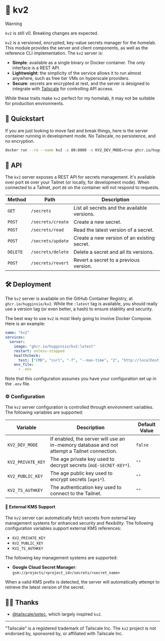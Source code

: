 # 🔐 kv2

> [!WARNING]
> `kv2` is still v0. Breaking changes are expected.

`kv2` is a versioned, encrypted, key-value secrets manager for the homelab. This module provides the server and client components, as well as the reference CLI implementation. The `kv2` server is:

- **Simple**: available as a single binary or Docker container. The only interface is a REST API.
- **Lightweight**: the simplicity of the service allows it to run almost anywhere, such as free tier VMs on hyperscale providers.
- **Secure**: secrets are encrypted at rest, and the server is designed to integrate with [Tailscale][0] for controlling API access.

While these traits make `kv2` perfect for my homelab, it may not be suitable for production environments.

## 🚀 Quickstart

If you are just looking to move fast and break things, here is the server container running in development mode. No Tailscale, no persistence, and no encryption.

```sh
docker run --rm --name kv2 -p 80:8080 -e KV2_DEV_MODE=true ghcr.io/hugginsio/kv2:latest
```

## 📃 API

The `kv2` server exposes a REST API for secrets management. It's available over port `80` over your Tailnet (or locally, for development mode). When connected to a Tailnet, port `80` on the container will not respond to requests.

| Method   | Path              | Description                                  |
|----------|-------------------|----------------------------------------------|
| `GET`    | `/secrets`        | List all secrets and the available versions. |
| `POST`   | `/secrets/create` | Create a new secret.                         |
| `POST`   | `/secrets/read`   | Read the latest version of a secret.         |
| `POST`   | `/secrets/update` | Create a new version of an existing secret.  |
| `DELETE` | `/secrets/delete` | Delete a secret and all its versions.        |
| `POST`   | `/secrets/revert` | Revert a secret to a previous version.       |

## 🛠️ Deployment

The `kv2` server is available on the GitHub Container Registry, at `ghcr.io/hugginsio/kv2`. While the `:latest` tag is available, you should really use a version tag (or even better, a hash) to ensure stability and security.

The best way to use `kv2` is most likely going to involve Docker Compose. Here is an example:

```yaml
name: "kv2"
services:
  server:
    image: "ghcr.io/hugginsio/kv2:latest"
    restart: unless-stopped
    healthcheck:
      test: ["CMD", "curl", "-f", "--max-time", "2", "http://localhost:8080/health"]
    env_file:
      - .env
```

Note that this configuration assumes you have your configuration set up in the `.env` file.

### ⚙️ Configuration

The `kv2` server configuration is controlled through environment variables. The following variables are supported:

| Variable          | Description                                                                                 | Default Value |
| ----------------- | ------------------------------------------------------------------------------------------- | ------------- |
| `KV2_DEV_MODE`    | If enabled, the server will use an in-memory database and not attempt a Tailnet connection. | `false`       |
| `KV2_PRIVATE_KEY` | The age private key used to decrypt secrets (`AGE-SECRET-KEY*`).                            | `""`          |
| `KV2_PUBLIC_KEY`  | The age public key used to encrypt secrets (`age1*`).                                       | `""`          |
| `KV2_TS_AUTHKEY`  | The authentication key used to connect to the Tailnet.                                      | `""`          |

#### 🔑 External KMS Support

The `kv2` server can automatically fetch secrets from external key management systems for enhanced security and flexibility. The following configuration variables support external KMS references:

- `KV2_PRIVATE_KEY`
- `KV2_PUBLIC_KEY`
- `KV2_TS_AUTHKEY`

The following key management systems are supported:

- **Google Cloud Secret Manager**: `gsm://projects/<project_id>/secrets/<secret_name>`

When a valid KMS prefix is detected, the server will automatically attempt to retrieve the latest version of the secret.

## 🤝🏻 Thanks

- [@tailscale/setec][9], which largely inspired `kv2`.

---

"Tailscale" is a registered trademark of Tailscale Inc. The `kv2` project is not endorsed by, sponsored by, or affiliated with Tailscale Inc.

<!-- Links -->
[0]: https://tailscale.com/
[9]: https://github.com/tailscale/setec
